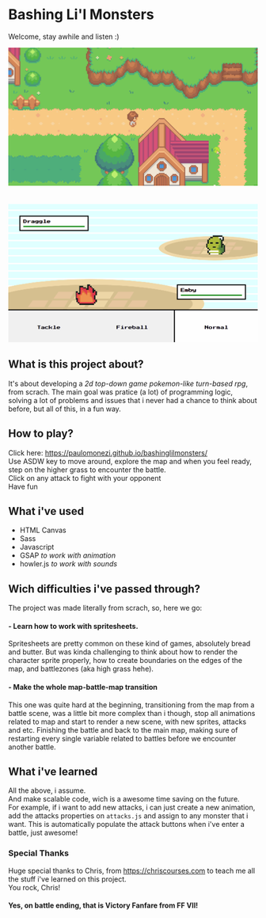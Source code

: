 # Bashing Li'l Monsters

Welcome, stay awhile and listen :)

<img src="./src/gifs/readme-map.gif" alt="gif showing the game map">
<br><br><br>
<img src="./src/gifs/readme-battle.gif" alt="gif showing the battle system">


## What is this project about?

It's about developing a _2d top-down game pokemon-like turn-based rpg_, from scrach. The main goal was pratice (a lot) of programming logic, solving a lot of problems and issues that i never had a chance to think about before, but all of this, in a fun way.

## How to play?
Click here: https://paulomonezi.github.io/bashinglilmonsters/ <br>
Use ASDW key to move around, explore the map and when you feel ready, step on the higher grass to encounter the battle.<br>
Click on any attack to fight with your opponent<br>
Have fun

## What i've used
- HTML Canvas
- Sass
- Javascript
- GSAP _to work with animation_
- howler.js _to work with sounds_

## Wich difficulties i've passed through?

The project was made literally from scrach, so, here we go:
#### - Learn how to work with spritesheets.
Spritesheets are pretty common on these kind of games, absolutely bread and butter. But was kinda challenging to think about how to render the character sprite properly, how to create boundaries on the edges of the map, and battlezones (aka high grass hehe).

#### - Make the whole map-battle-map transition
This one was quite hard at the beginning, transitioning from the map from a battle scene, was a little bit more complex than i though, stop all animations related to map and start to render a new scene, with new sprites, attacks and etc. 
Finishing the battle and back to the main map, making sure of restarting every single variable related to battles before we encounter another battle.

## What i've learned
All the above, i assume.<br>
And make scalable code, wich is a awesome time saving on the future.<br>
For example, if i want to add new attacks, i can just create a new animation, add the attacks properties on `attacks.js` and assign to any monster that i want. This is automatically populate the attack buttons when i've enter a battle, just awesome!

### Special Thanks
Huge special thanks to Chris, from https://chriscourses.com to teach me all the stuff i've learned on this project.<br>
You rock, Chris!

#### Yes, on battle ending, that is Victory Fanfare from FF VII!